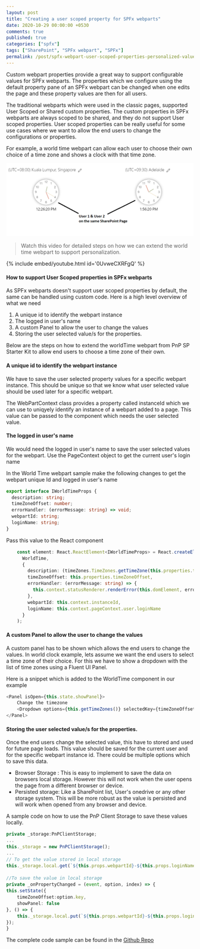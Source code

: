 ```yaml
---
layout: post
title: "Creating a user scoped property for SPFx webparts"
date: 2020-10-29 00:00:00 +0530
comments: true
published: true
categories: ["spfx"]
tags: ["SharePoint", "SPFx webpart", "SPFx"]
permalink: /post/spfx-webpart-user-scoped-properties-personalized-values
---
```


Custom webpart properties provide a great way to support configurable values for SPFx webparts. The properties which we configure using the default property pane of an SPFx webpart can be changed when one edits the page and these property values are then for all users.

The traditional webparts which were used in the classic pages, supported User Scoped or Shared custom properties. The custom properties in SPFx webparts are always scoped to be shared, and they do not support User scoped properties. User scoped properties can be really useful for some use cases where we want to allow the end users to change the configurations or properties.

For example, a world time webpart can allow each user to choose their own choice of a time zone and shows a clock with that time zone.

![](/assets/images/spfx-webpart-personalization.png)

> Watch this video for detailed steps on how we can extend the world time webpart to support personalization.

{% include embed/youtube.html id='0UvweCXRFgQ' %}

#### How to support User Scoped properties in SPFx webparts

As SPFx webparts doesn't support user scoped properties by default, the same can be handled using custom code. Here is a high level overview of what we need

1. A unique id to identify the webpart instance
2. The logged in user's name
3. A custom Panel to allow the user to change the values
4. Storing the user selected value/s for the properties.

Below are the steps on how to extend the worldTime webpart from PnP SP Starter Kit to allow end users to choose a time zone of their own.

#### A unique id to identify the webpart instance
We have to save the user selected property values for a specific webpart instance. This should be unique so that we know what user selected value should be used later for a specific webpart.

The WebPartContext class provides a property called instanceId which we can use to uniqyely identify an instance of a webpart added to a page. This value can be passed to the component which needs the user selected value. 


#### The logged in user's name
We would need the logged in user's name to save the user selected values for the webpart. Use the PageContext object to get the current user's login name

In the World Time webpart sample make the following changes to get the webpart unique Id and logged in user's name

```typescript
export interface IWorldTimeProps {
  description: string;
  timeZoneOffset: number;
  errorHandler: (errorMessage: string) => void;
  webpartId: string;
  loginName: string;
}
```

Pass this value to the React component
```typescript
    const element: React.ReactElement<IWorldTimeProps> = React.createElement(
      WorldTime,
      {
        description: (timeZones.TimeZones.getTimeZone(this.properties.timeZoneOffset)).displayName,
        timeZoneOffset: this.properties.timeZoneOffset,
        errorHandler: (errorMessage: string) => {
          this.context.statusRenderer.renderError(this.domElement, errorMessage);
        },
        webpartId: this.context.instanceId,
        loginName: this.context.pageContext.user.loginName
      }
    );
```

#### A custom Panel to allow the user to change the values
A custom panel has to be shown which allows the end users to change the values. In world clock example, lets assume we want the end users to select a time zone of their choice. For this we have to show a dropdown with the list of time zones using a Fluent UI Panel.

Here is a snippet which is added to the WorldTime component in our example

```typescript
<Panel isOpen={this.state.showPanel}>
    Change the timezone
    <Dropdown options={this.getTimeZones()} selectedKey={timeZoneOffset} onChange={this._onPropertyChanged}></Dropdown>
</Panel>
```
#### Storing the user selected value/s for the properties.
Once the end users change the selected value, this have to stored and used for future page loads. This value should be saved for the current user and for the specific webpart instance id. There could be multiple options which to save this data.
- Browser Storage : This is easy to implement to save the data on browsers local storage. However this will not work when the user opens the page from a different browser or device.
- Persisted storage: Like a SharePoint list, User's onedrive or any other storage system. This will be more robust as the value is persisted and will work when opened from any browser and device.

A sample code on how to use the PnP Client Storage to save these values locally.

```typescript
private _storage:PnPClientStorage;
...
this._storage = new PnPClientStorage();
...
// To get the value stored in local storage
this._storage.local.get(`${this.props.webpartId}-${this.props.loginName}`) as number;

//To save the value in local storage
private _onPropertyChanged = (event, option, index) => {
this.setState({
    timeZoneOffset:option.key,
    showPanel: false
}, () => {
    this._storage.local.put(`${this.props.webpartId}-${this.props.loginName}`, option.key);
});
}
```
The complete code sample can be found in the [Github Repo][1]

[1]:https://github.com/RamPrasadMeenavalli/spfx-webparts-concepts/tree/main/src/webparts/clock